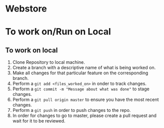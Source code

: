 # Webstore

# To work on/Run on Local

## To work on local
1. Clone Repository to local machine.
2. Create a branch with a descriptive name of what is being worked on.
3. Make all changes for that particular feature on the corresponding branch.
4. Perform a ` git add <files_worked_on> ` in onder to track changes.
5. Perform a ` git commit -m "Message about what was done" ` to stage changes.
6. Perform a ` git pull origin master ` to ensure you have the most recent changes.
7. Perform a ` git push ` in order to push changes to the repo.
8. In order for changes to go to master, please create a pull request and wait for it to be reviewed.
